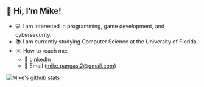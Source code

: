 ## 👋 Hi, I’m Mike!

- :computer: I am interested in programming, game development, and cybersecurity.
- :books: I am currently studying Computer Science at the University of Florida.
- :envelope: How to reach me:
  - 📘 [LinkedIn](https://www.linkedin.com/in/mikepangas/)
  - 📕 Email (mike.pangas.2@gmail.com)

[![Mike's github stats](https://github-readme-stats.vercel.app/api?username=mpangas&count_private=true&show_icons=true&theme=radical&hide_rank=false)](https://github.com/anuraghazra/github-readme-stats)

<!---
mpangas/mpangas is a ✨ special ✨ repository because its `README.md` (this file) appears on your GitHub profile.
You can click the Preview link to take a look at your changes.
--->
